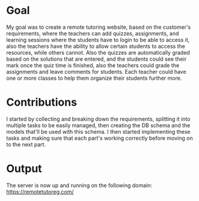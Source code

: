 # Goal
My goal was to create a remote tutoring website, based on the customer's requirements, where the teachers can add quizzes, assignments, and learning sessions where the students have to login to be able to access it, also the teachers have the ability to allow certain students to access the resources, while others cannot.
Also the quizzes are automatically graded based on the solutions that are entered, and the students could see their mark once the quiz time is finished, also the teachers could grade the assignments and leave comments for students.
Each teacher could have one or more classes to help them organize their students further more.
# Contributions
I started by collecting and breaking down the requirements, splitting it into multiple tasks to be easily managed, then creating the DB schema and the models that'll be used with this schema. I then started implementing these tasks and making sure that each part's working correctly before moving on to the next part.
# Output
The server is now up and running on the following domain: https://remotetutoreg.com/
